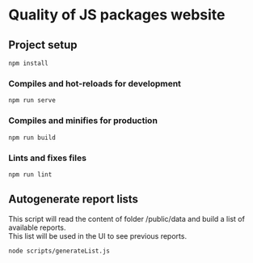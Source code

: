 # Quality of JS packages website

## Project setup
```
npm install
```

### Compiles and hot-reloads for development
```
npm run serve
```

### Compiles and minifies for production
```
npm run build
```

### Lints and fixes files
```
npm run lint
```

## Autogenerate report lists

This script will read the content of folder /public/data and build a list of available reports.  
This list will be used in the UI to see previous reports.
```
node scripts/generateList.js
```

